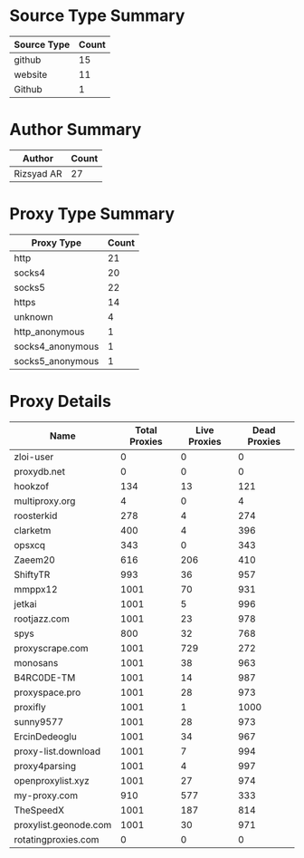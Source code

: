# Source Type Summary

| Source Type | Count |
|-------------|-------|
| github | 15 |
| website | 11 |
| Github | 1 |


# Author Summary

| Author | Count |
|--------|-------|
| Rizsyad AR | 27 |


# Proxy Type Summary

| Proxy Type | Count |
|------------|-------|
| http | 21 |
| socks4 | 20 |
| socks5 | 22 |
| https | 14 |
| unknown | 4 |
| http_anonymous | 1 |
| socks4_anonymous | 1 |
| socks5_anonymous | 1 |


# Proxy Details

| Name | Total Proxies | Live Proxies | Dead Proxies |
|------|---------------|--------------|---------------|
| zloi-user | 0 | 0 | 0 |
| proxydb.net | 0 | 0 | 0 |
| hookzof | 134 | 13 | 121 |
| multiproxy.org | 4 | 0 | 4 |
| roosterkid | 278 | 4 | 274 |
| clarketm | 400 | 4 | 396 |
| opsxcq | 343 | 0 | 343 |
| Zaeem20 | 616 | 206 | 410 |
| ShiftyTR | 993 | 36 | 957 |
| mmppx12 | 1001 | 70 | 931 |
| jetkai | 1001 | 5 | 996 |
| rootjazz.com | 1001 | 23 | 978 |
| spys | 800 | 32 | 768 |
| proxyscrape.com | 1001 | 729 | 272 |
| monosans | 1001 | 38 | 963 |
| B4RC0DE-TM | 1001 | 14 | 987 |
| proxyspace.pro | 1001 | 28 | 973 |
| proxifly | 1001 | 1 | 1000 |
| sunny9577 | 1001 | 28 | 973 |
| ErcinDedeoglu | 1001 | 34 | 967 |
| proxy-list.download | 1001 | 7 | 994 |
| proxy4parsing | 1001 | 4 | 997 |
| openproxylist.xyz | 1001 | 27 | 974 |
| my-proxy.com | 910 | 577 | 333 |
| TheSpeedX | 1001 | 187 | 814 |
| proxylist.geonode.com | 1001 | 30 | 971 |
| rotatingproxies.com | 0 | 0 | 0 |
